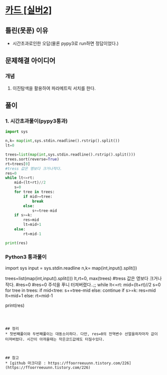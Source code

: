 # [카드 [실버2]](https://www.acmicpc.net/problem/2805)


## 틀린(못푼) 이유 
* 시간초과로인한 오답(물론 pypy3로 run하면 정답이었다.)

## 문제해결 아이디어

### 개념
1. 이진탐색을 활용하여 파라메트릭 서치를 한다. 

## 풀이

### 1. 시간초과풀이(pypy3통과)
```python
import sys

n,k= map(int,sys.stdin.readline().rstrip().split())
lt=0

trees=list(map(int,sys.stdin.readline().rstrip().split()))
trees.sort(reverse=True)
rt=trees[0]
#tress 값은 영보다 크거나작다.
res=0
while lt<=rt:
    mid=(lt+rt)//2
    s=0
    for tree in trees:
        if mid>=tree:
            break
        else:
            s+=tree-mid
    if s>=k:
        res=mid
        lt=mid+1
    else:
        rt=mid-1

print(res)
```

### Python3 통과풀이
import sys
input = sys.stdin.readline
n,k= map(int,input().split())

trees=list(map(int,input().split()))
lt,rt=0, max(trees)
#tress 값은 영보다 크거나작다.
#res=0 #res=0 주석을 푸니 터져버렸다..;;
while lt<=rt:
    mid=(lt+rt)//2
    s=0
    for tree in trees:
        if mid<tree:
            s+=tree-mid
        else:
            continue
    if s>=k:
        res=mid
        lt=mid+1
    else:
        rt=mid-1

print(res)

```



## 정리
* 첫번째풀이와 두번째풀이는 대동소이하다. 다만, res=0의 전역변수 선얼을하자마자 값이 터져버렸다. 시간이 아까울때는 작은코드값에도 터질수있다. 



## 참고
* [github 마크다운 : https://ffoorreeuunn.tistory.com/226](https://ffoorreeuunn.tistory.com/226)

